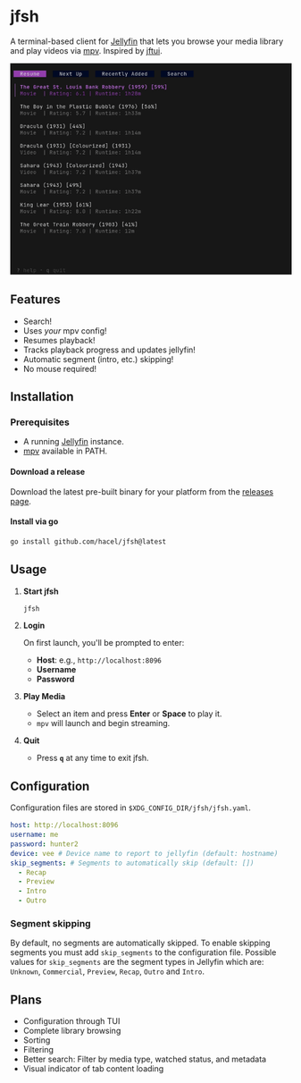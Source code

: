 # jfsh

A terminal-based client for [Jellyfin](https://jellyfin.org) that lets you browse your media library and play videos via [mpv](https://mpv.io).
Inspired by [jftui](https://github.com/Aanok/jftui).

![Demo](demo/demo.gif)

## Features

- Search!
- Uses _your_ mpv config!
- Resumes playback!
- Tracks playback progress and updates jellyfin!
- Automatic segment (intro, etc.) skipping!
- No mouse required!

## Installation

### Prerequisites

- A running [Jellyfin](https://jellyfin.org) instance.
- [mpv](https://mpv.io) available in PATH.

#### Download a release

Download the latest pre-built binary for your platform from the [releases page](https://github.com/hacel/jfsh/releases/latest).

#### Install via go

```sh
go install github.com/hacel/jfsh@latest
```

## Usage

1. **Start jfsh**

   ```sh
   jfsh
   ```

2. **Login**

   On first launch, you'll be prompted to enter:

   - **Host**: e.g., `http://localhost:8096`
   - **Username**
   - **Password**

3. **Play Media**

   - Select an item and press **Enter** or **Space** to play it.
   - `mpv` will launch and begin streaming.

4. **Quit**

   - Press **`q`** at any time to exit jfsh.

## Configuration

Configuration files are stored in `$XDG_CONFIG_DIR/jfsh/jfsh.yaml`.

```yaml
host: http://localhost:8096
username: me
password: hunter2
device: vee # Device name to report to jellyfin (default: hostname)
skip_segments: # Segments to automatically skip (default: [])
  - Recap
  - Preview
  - Intro
  - Outro
```

### Segment skipping

By default, no segments are automatically skipped. To enable skipping segments you must add `skip_segments` to the configuration file. Possible values for `skip_segments` are the segment types in Jellyfin which are: `Unknown`, `Commercial`, `Preview`, `Recap`, `Outro` and `Intro`.

## Plans

- Configuration through TUI
- Complete library browsing
- Sorting
- Filtering
- Better search: Filter by media type, watched status, and metadata
- Visual indicator of tab content loading
